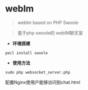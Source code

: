 # webIm

> webIm based on PHP Swoole

> 基于php swoole的 webIM聊天室

- **环境搭建**

`pecl install swoole`

- **使用方法**

`sudo php websocket_server.php`

配置Nginx使用户能够访问到chat.html

